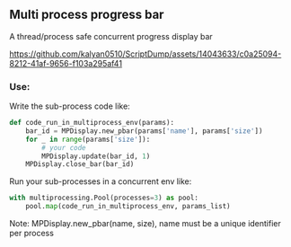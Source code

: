 ## Multi process progress bar

A thread/process safe concurrent progress display bar

https://github.com/kalyan0510/ScriptDump/assets/14043633/c0a25094-8212-41af-9656-f103a295af41


### Use:
Write the sub-process code like:
```python
def code_run_in_multiprocess_env(params):
    bar_id = MPDisplay.new_pbar(params['name'], params['size'])
    for _ in range(params['size']):
        # your code
        MPDisplay.update(bar_id, 1)
    MPDisplay.close_bar(bar_id)
```


Run your sub-processes in a concurrent env like:
```python
with multiprocessing.Pool(processes=3) as pool:
    pool.map(code_run_in_multiprocess_env, params_list)

```


Note:  MPDisplay.new_pbar(name, size), name must be a unique identifier per process
